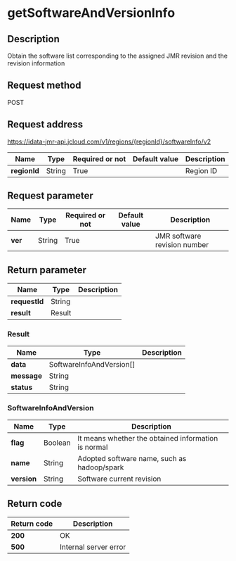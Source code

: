# getSoftwareAndVersionInfo


## Description
Obtain the software list corresponding to the assigned JMR revision and the revision information

## Request method
POST

## Request address
https://idata-jmr-api.jcloud.com/v1/regions/{regionId}/softwareInfo/v2

|Name|Type|Required or not|Default value|Description|
|---|---|---|---|---|
|**regionId**|String|True||Region ID|

## Request parameter
|Name|Type|Required or not|Default value|Description|
|---|---|---|---|---|
|**ver**|String|True||JMR software revision number|


## Return parameter
|Name|Type|Description|
|---|---|---|
|**requestId**|String||
|**result**|Result||


### <a name="Result">Result</a>
|Name|Type|Description|
|---|---|---|
|**data**|SoftwareInfoAndVersion[]||
|**message**|String||
|**status**|String||
### <a name="SoftwareInfoAndVersion">SoftwareInfoAndVersion</a>
|Name|Type|Description|
|---|---|---|
|**flag**|Boolean|It means whether the obtained information is normal|
|**name**|String|Adopted software name, such as hadoop/spark|
|**version**|String|Software current revision|

## Return code
|Return code|Description|
|---|---|
|**200**|OK|
|**500**|Internal server error|
